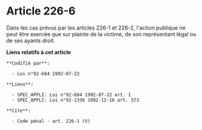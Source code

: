 # Article 226-6

Dans les cas prévus par les articles 226-1 et 226-2, l'action publique ne peut être exercée que sur plainte de la victime, de
son représentant légal ou de ses ayants droit.

**Liens relatifs à cet article**

	**Codifié par**:

	  - Loi n°92-684 1992-07-22

	**Liens**:

	  - SPEC_APPLI: Loi n°92-684 1992-07-22 art. 1
	  - SPEC_APPLI: Loi n°92-1336 1992-12-16 art. 373

	**Cite**:

	  - Code pénal - art. 226-1 (V)
